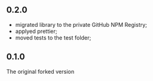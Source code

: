 ## 0.2.0

- migrated library to the private GitHub NPM Registry;
- applyed prettier;
- moved tests to the test folder;

## 0.1.0

The original forked version
